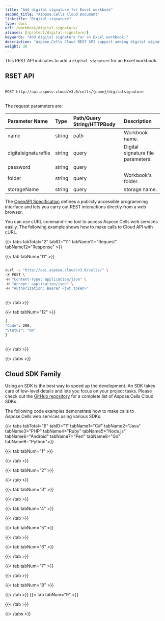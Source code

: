 ```yaml
---
title: "Add digital signature for Excel workbook" 
second_title: "Aspose.Cells Cloud Document"
linktitle: "Digital signature"
type: docs
url: /workbook/digital-signature/
aliases: [/protect/digital-signature/]
keywords: "Add digital signature for an Excel workbook."
description: "Aspose.Cells Cloud REST API support adding digital signature for an Excel workbook. SDK support kinds of development languages. They include Android, C#, Go, Java, NodeJS, Perl, PHP, Python, Ruby, and swift."
weight: 30
---
```


This REST API indicates to add a `digital signature` for an Excel workbook. 
 
## RSET API
 
```bash
 
POST http://api.aspose.cloud/v3.0/cells/{name}/digitalsignature
 
```
The request parameters are: 
 
| Parameter Name | Type | Path/Query String/HTTPBody | Description| 
| :- | :- | :- |:- | 
| name | string | path | Workbook name. |
| digitalsignaturefile | string | query | Digital signature file parameters. |
| password | string | query |   |
| folder | string | query | Workbook's folder. |
| storageName | string | query | storage name. |
 
The [OpenAPI Specification](https://apireference.aspose.cloud/cells/#/Workbook/PostDigitalSignature) defines a publicly accessible programming interface and lets you carry out REST interactions directly from a web browser.
 
You can use cURL command-line tool to access Aspose.Cells web services easily. The following example shows how to make calls to Cloud API with cURL.
 
{{< tabs tabTotal="2" tabID="11" tabName11="Request" tabName12="Response" >}}
 
{{< tab tabNum="11" >}}
 
```bash
 
curl -v "http://api.aspose.cloud/v3.0/cells/" \
-X POST \
-H "Content-Type: application/json" \
-H "Accept: application/json" \
-H "Authorization: Bearer <jwt token>"
 
```
 
{{< /tab >}}
 
{{< tab tabNum="12" >}}
 
```bash
{
"Code": 200,
"Status": "OK"
}
 
```
 
{{< /tab >}}
 
{{< /tabs >}}
 
## Cloud SDK Family
 
Using an SDK is the best way to speed up the development. An SDK takes care of low-level details and lets you focus on your project tasks. Please check out the [GitHub repository](https://github.com/aspose-cells-cloud) for a complete list of Aspose.Cells Cloud SDKs.
 
The following code examples demonstrate how to make calls to Aspose.Cells web services using various SDKs:
 
 
 




{{< tabs tabTotal="9" tabID="1" tabName1="C#" tabName2="Java" tabName3="PHP" tabName4="Ruby" tabName5="Node.js" tabName6="Android" tabName7="Perl" tabName8="Go" tabName9="Python">}}

{{< tab tabNum="1" >}}



{{< /tab >}}

{{< tab tabNum="2" >}}


{{< /tab >}}

{{< tab tabNum="3" >}}


{{< /tab >}}

{{< tab tabNum="4" >}}


{{< /tab >}}

{{< tab tabNum="5" >}}


{{< /tab >}}

{{< tab tabNum="6" >}}


{{< /tab >}}

{{< tab tabNum="7" >}}


{{< /tab >}}

{{< tab tabNum="8" >}}


{{< /tab >}}
{{< tab tabNum="9" >}}


{{< /tab >}}

{{< /tabs >}}
